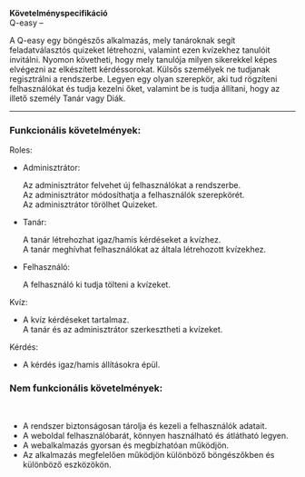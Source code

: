 <b>Követelményspecifikáció</b>
<br />
Q-easy – <p></p>

A Q-easy egy böngészős alkalmazás, mely tanároknak segít feladatválasztós quizeket létrehozni, valamint ezen kvízekhez tanulóit invitálni. Nyomon követheti, hogy mely tanulója milyen sikerekkel képes elvégezni az elkészített kérdéssorokat. Külsős személyek ne tudjanak regisztrálni a rendszerbe. Legyen egy olyan szerepkör, aki tud rögzíteni felhasználókat és tudja kezelni őket, valamint be is tudja állítani, hogy az illető személy Tanár vagy Diák.
<hr />
<h3><b>Funkcionális követelmények:</b></h3>
Roles:<br />

* Adminisztrátor: <p>
Az adminisztrátor felvehet új felhasználókat a rendszerbe. <br />
Az adminisztrátor módosíthatja a felhasználók szerepkörét. <br />
Az adminisztrátor törölhet Quizeket.
* Tanár: <p>
A tanár létrehozhat igaz/hamis kérdéseket a kvízhez. <br />
A tanár meghívhat felhasználókat az általa létrehozott kvízekhez.
* Felhasználó: <p>
A felhasználó ki tudja tölteni a kvízeket.

Kvíz: <br />
 * A kvíz kérdéseket tartalmaz. <br />
A tanár és az adminisztrátor szerkesztheti a kvízeket. <p>

Kérdés:<br />
 * A kérdés igaz/hamis állításokra épül. <p>


<h3><b>Nem funkcionális követelmények:</b></h3><br />

* A rendszer biztonságosan tárolja és kezeli a felhasználók adatait.
* A weboldal felhasználóbarát, könnyen használható és átlátható legyen.
* A webalkalmazás gyorsan és megbízhatóan működjön.
* Az alkalmazás megfelelően működjön különböző böngészőkben és különböző eszközökön.

